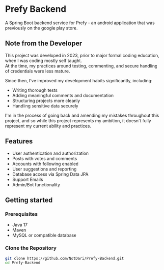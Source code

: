 # Prefy Backend

A Spring Boot backend service for Prefy - an android application that was previously on the google play store.

## Note from the Developer

This project was developed in 2023, prior to major formal coding education, when I was coding mostly self taught.  
At the time, my practices around testing, commenting, and secure handling of credentials were less mature.

Since then, I’ve improved my development habits significantly, including:

- Writing thorough tests
- Adding meaningful comments and documentation
- Structuring projects more cleanly
- Handling sensitive data securely

I'm in the process of going back and amending my mistakes throughout this project, and so while this project represents my ambition,
it doesn't fully represent my current ability and practices.


## Features

- User authentication and authorization
- Posts with votes and comments
- Accounts with following enabled
- User suggestions and reporting
- Database access via Spring Data JPA
- Support Emails
- Admin/Bot functionality

## Getting started

### Prerequisites

- Java 17
- Maven
- MySQL or compatible database

### Clone the Repository

```bash
git clone https://github.com/NotDari/Prefy-Backend.git
cd Prefy-Backend